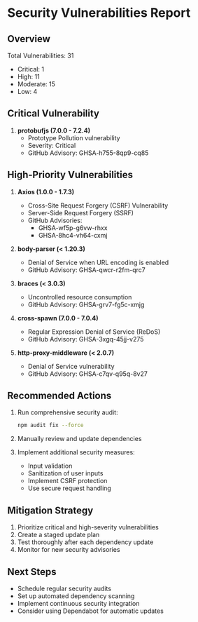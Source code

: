 # Security Vulnerabilities Report

## Overview
Total Vulnerabilities: 31
- Critical: 1
- High: 11
- Moderate: 15
- Low: 4

## Critical Vulnerability
1. **protobufjs (7.0.0 - 7.2.4)**
   - Prototype Pollution vulnerability
   - Severity: Critical
   - GitHub Advisory: GHSA-h755-8qp9-cq85

## High-Priority Vulnerabilities
1. **Axios (1.0.0 - 1.7.3)**
   - Cross-Site Request Forgery (CSRF) Vulnerability
   - Server-Side Request Forgery (SSRF)
   - GitHub Advisories: 
     * GHSA-wf5p-g6vw-rhxx
     * GHSA-8hc4-vh64-cxmj

2. **body-parser (< 1.20.3)**
   - Denial of Service when URL encoding is enabled
   - GitHub Advisory: GHSA-qwcr-r2fm-qrc7

3. **braces (< 3.0.3)**
   - Uncontrolled resource consumption
   - GitHub Advisory: GHSA-grv7-fg5c-xmjg

4. **cross-spawn (7.0.0 - 7.0.4)**
   - Regular Expression Denial of Service (ReDoS)
   - GitHub Advisory: GHSA-3xgq-45jj-v275

5. **http-proxy-middleware (< 2.0.7)**
   - Denial of Service vulnerability
   - GitHub Advisory: GHSA-c7qv-q95q-8v27

## Recommended Actions
1. Run comprehensive security audit:
   ```bash
   npm audit fix --force
   ```

2. Manually review and update dependencies

3. Implement additional security measures:
   - Input validation
   - Sanitization of user inputs
   - Implement CSRF protection
   - Use secure request handling

## Mitigation Strategy
1. Prioritize critical and high-severity vulnerabilities
2. Create a staged update plan
3. Test thoroughly after each dependency update
4. Monitor for new security advisories

## Next Steps
- Schedule regular security audits
- Set up automated dependency scanning
- Implement continuous security integration
- Consider using Dependabot for automatic updates
